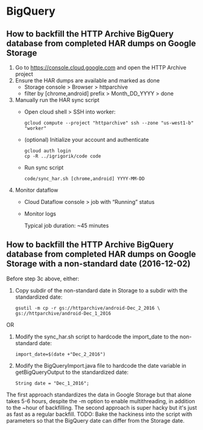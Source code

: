 # BigQuery

## How to backfill the HTTP Archive BigQuery database from completed HAR dumps on Google Storage

1. Go to https://console.cloud.google.com and open the HTTP Archive project
2. Ensure the HAR dumps are available and marked as done
	- Storage console > Browser > httparchive
	- filter by [chrome,android] prefix > Month_DD_YYYY > done
3. Manually run the HAR sync script
	- Open cloud shell > SSH into worker:

	 	`gcloud compute --project "httparchive" ssh --zone "us-west1-b" "worker"`
	- (optional) Initialize your account and authenticate

		```
		gcloud auth login
		cp -R ../igrigorik/code code
	 	```
	- Run sync script

		`code/sync_har.sh [chrome,android] YYYY-MM-DD`
4. Monitor dataflow
	- Cloud Dataflow console > job with “Running” status
	- Monitor logs

		Typical job duration: ~45 minutes

## How to backfill the HTTP Archive BigQuery database from completed HAR dumps on Google Storage with a non-standard date (2016-12-02)

Before step 3c above, either:

1. Copy subdir of the non-standard date in Storage to a subdir with the standardized date:

	`gsutil -m cp -r gs://httparchive/android-Dec_2_2016 \ gs://httparchive/android-Dec_1_2016`

OR

1. Modify the sync_har.sh script to hardcode the import_date to the non-standard date:

	`import_date=$(date +"Dec_2_2016")`

2. Modify the BigQueryImport.java file to hardcode the date variable in getBigQueryOutput to the standardized date:

	`String date = "Dec_1_2016";`

The first approach standardizes the data in Google Storage but that alone takes 5-6 hours, despite the -m option to enable multithreading, in addition to the ~hour of backfilling. The second approach is super hacky but it's just as fast as a regular backfill. TODO: Bake the hackiness into the script with parameters so that the BigQuery date can differ from the Storage date.
